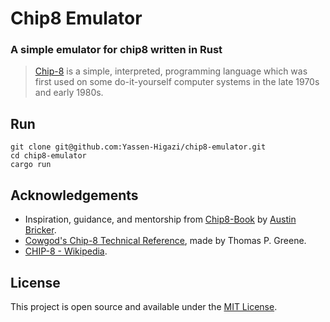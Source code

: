 # Chip8 Emulator

### A simple emulator for chip8 written in Rust

> [Chip-8](https://en.wikipedia.org/wiki/CHIP-8) is a simple, interpreted, programming language which was first used on
> some do-it-yourself computer systems in the late 1970s and early 1980s.

## Run

```shell
git clone git@github.com:Yassen-Higazi/chip8-emulator.git
cd chip8-emulator
cargo run
```

## Acknowledgements

- Inspiration, guidance, and mentorship from [Chip8-Book](https://github.com/aquova/chip8-book)
  by [Austin Bricker](https://github.com/aquova).
- [Cowgod's Chip-8 Technical Reference](http://devernay.free.fr/hacks/chip8/C8TECH10.HTM#8xy3), made by Thomas P.
  Greene.
- [CHIP-8 - Wikipedia](https://en.wikipedia.org/wiki/CHIP-8).

## License

This project is open source and available under the [MIT License](LICENCE).